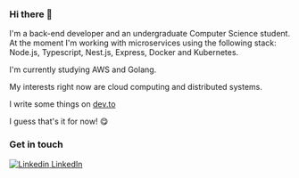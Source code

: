 ### Hi there 👋

<!--
**banidrum/banidrum** is a ✨ _special_ ✨ repository because its `README.md` (this file) appears on your GitHub profile.

Here are some ideas to get you started:

- 🔭 I’m currently working on ...
- 🌱 I’m currently learning ...
- 👯 I’m looking to collaborate on ...
- 🤔 I’m looking for help with ...
- 💬 Ask me about ...
- 📫 How to reach me: ...
- 😄 Pronouns: ...
- ⚡ Fun fact: ...
-->

I'm a back-end developer and an undergraduate Computer Science student. At the moment I'm working with microservices using the following stack: Node.js, Typescript, Nest.js, Express, Docker and Kubernetes.

I'm currently studying AWS and Golang.

My interests right now are cloud computing and distributed systems.

I write some things on [dev.to](https://dev.to/banidrum)

I guess that's it for now! 😋

### Get in touch

[![Linkedin](https://i.stack.imgur.com/gVE0j.png) LinkedIn](https://www.linkedin.com/in/daniel-kbrum/?locale=en_US)
